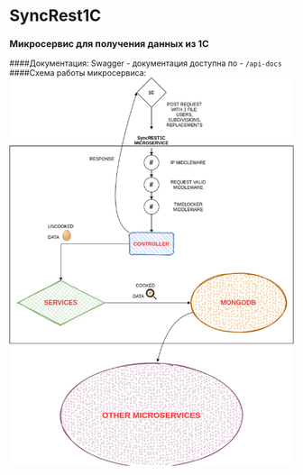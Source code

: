 # SyncRest1C

### Микросервис для получения данных из 1С

####Документация: 
Swagger - документация доступна по - `/api-docs`
####Схема работы микросервиса:
![СХЕМА](./helpers/sheme.png)
